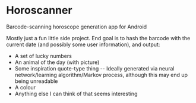 # Horoscanner
Barcode-scanning horoscope generation app for Android

Mostly just a fun little side project. 
End goal is to hash the barcode with the current date (and possibly some user information), and output:
- A set of lucky numbers
- An animal of the day (with picture)
- Some inspiration quote-type thing
-- Ideally generated via neural network/learning algorithm/Markov process, although this may end up being unreadable
- A colour
- Anything else I can think of that seems interesting
